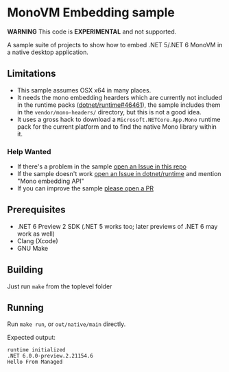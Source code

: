 # MonoVM Embedding sample #

**WARNING** This code is **EXPERIMENTAL** and not supported.

A sample suite of projects to show how to embed .NET 5/.NET 6 MonoVM in a native desktop application.


## Limitations ##

* This sample assumes OSX x64 in many places.
* It needs the mono embedding hearders which are currently not included in the runtime packs ([dotnet/runtime#46461](https://github.com/dotnet/runtime/issues/46461)), 
  the sample includes them in the `vendor/mono-headers/` directory, but this is not a good idea.
* It uses a gross hack to download a `Microsoft.NETCore.App.Mono` runtime pack for the current platform and to find the native Mono library within it.

### Help Wanted ###

- If there's a problem in the sample [open an Issue in this repo](https://github.com/lambdageek/monovm-embed-sample/issues/new/choose)
- If the sample doesn't work [open an Issue in dotnet/runtime](https://github.com/dotnet/runtime/issues/new/choose) and mention "Mono embedding API"
- If you can improve the sample [please open a PR](https://github.com/lambdageek/monovm-embed-sample/compare) 

## Prerequisites ##

* .NET 6 Preview 2 SDK (.NET 5 works too; later previews of .NET 6 may work as well)
* Clang (Xcode)
* GNU Make

## Building ##

Just run `make` from the toplevel folder

## Running ##

Run `make run`, or `out/native/main` directly.

Expected output:
```
runtime initialized
.NET 6.0.0-preview.2.21154.6
Hello From Managed
```


